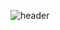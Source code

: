 ![header](https://capsule-render.vercel.app/api?type=waving&color=random&height=300&section=header&text=about&desc=html,css,javascript&fontSize=30&descSize=80)
